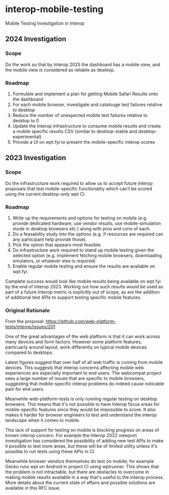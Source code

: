 # interop-mobile-testing
Mobile Testing Investigation in Interop

## 2024 Investigation

### Scope

Do the work so that by Interop 2025 the dashboard has a mobile view, and the mobile view is considered as reliable as desktop.

### Roadmap

1. Formulate and implement a plan for getting Mobile Safari Results onto the dashboard
1. For each mobile browser, investigate and catalouge test failures relative to desktop
1. Reduce the number of unexpected mobile test failures relative to desktop to 0
1. Update the Interop infrastructure to consume mobile results and create a mobile specific results CSV (similar to desktop-stable and desktop-experimental)
1. Provide a UI on wpt.fyi to present the mobile-specific interop scores

## 2023 Investigation
### Scope
Do the infrastructure work required to allow us to accept future Interop proposals that test mobile-specific functionality which can't be scored using the current desktop-only wpt CI.

### Roadmap

1. Write up the requirements and options for testing on mobile (e.g. provide dedicated hardware, use vendor results, use mobile-simulation mode in desktop browsers etc.) along with pros and cons of each.
1. Do a feasability study into the options (e.g. if resources are required can any participant help provide those).
1. Pick the option that appears most feasible.
1. Do infrastructure work required to stand up mobile testing given the selected option (e.g. implement fetching mobile browsers, downloading emulators, or whatever else is required)
1. Enable regular mobile testing and ensure the results are available on wpt.fyi.

Complete success would look like mobile results being available on wpt.fyi by the end of Interop 2023. Working out how such results would be used as part of a future Interop metric is explicitly out of scope, as are the addition of additional test APIs to support testing specific mobile features.

### Original Rationale

From the proposal: https://github.com/web-platform-tests/interop/issues/201

One of the great advantages of the web platform is that it can work across many devices and form factors. However some platform features, particuarly around layout, work differently on typical mobile devices compared to desktops.

Latest figures suggest that over half of all web traffic is coming from mobile devices. This suggests that interop concerns affecting mobile web experiences are especially important to end users. The webcompat project sees a large number of issues that are specific to mobile browsers, suggesting that mobile-specific interop problems do indeed cause noticable pain for end users.

Meanwhile web-platform-tests is only running regular testing on desktop browsers. This means that it's not possible to have Interop focus areas for mobile-specific features since they would be impossible to score. It also makes it harder for browser engineers to test and understand the interop landscape when it comes to mobile.

This lack of support for testing on mobile is blocking progress on areas of known interop concern. For example the Interop 2022 viewport investigation has considered the possibility of adding new test APIs to make it possible to test more areas, but these will be of limited utility unless it's possible to run tests using these APIs in CI.

Meanwhile browser vendors themselves do test on mobile; for example Gecko runs wpt on Android in project CI using wptrunner. This shows that the problem is not intractable, but there are obstacles to overcome in making mobile results available in a way that's useful to the interop process. More details about the current state of affairs and possible solutions are available in this RFC issue.
